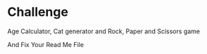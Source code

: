 # Challenge
Age Calculator, Cat generator and Rock, Paper and Scissors game


And Fix Your Read Me File
